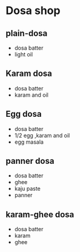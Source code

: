 # Dosa shop

## plain-dosa
* dosa batter
* light oil

## Karam dosa
* dosa batter
* karam and oil

## Egg dosa
* dosa batter
* 1/2 egg ,karam and oil
* egg masala
## panner dosa
* dosa batter
* ghee
* kaju paste
* panner
## karam-ghee dosa
* dosa batter
* karam 
* ghee
